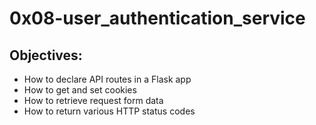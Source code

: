 # 0x08-user_authentication_service

## Objectives:
- How to declare API routes in a Flask app
- How to get and set cookies
- How to retrieve request form data
- How to return various HTTP status codes